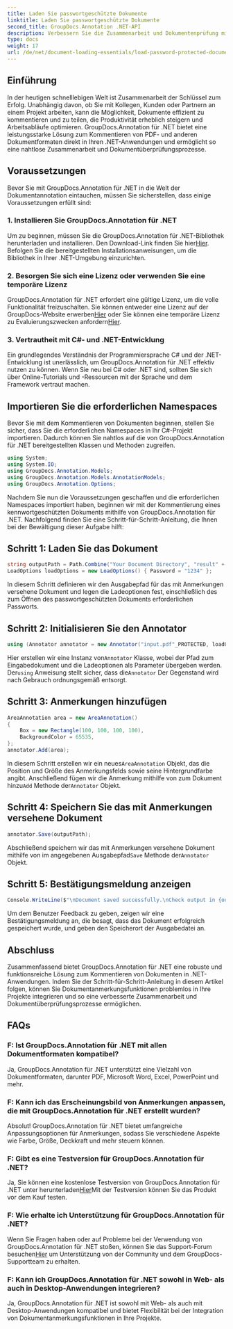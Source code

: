 ```yaml
---
title: Laden Sie passwortgeschützte Dokumente
linktitle: Laden Sie passwortgeschützte Dokumente
second_title: GroupDocs.Annotation .NET-API
description: Verbessern Sie die Zusammenarbeit und Dokumentenprüfung mit GroupDocs.Annotation für .NET. Kommentieren Sie PDFs und mehr nahtlos in Ihren .NET-Apps.
type: docs
weight: 17
url: /de/net/document-loading-essentials/load-password-protected-documents/
---
```

## Einführung
In der heutigen schnelllebigen Welt ist Zusammenarbeit der Schlüssel zum Erfolg. Unabhängig davon, ob Sie mit Kollegen, Kunden oder Partnern an einem Projekt arbeiten, kann die Möglichkeit, Dokumente effizient zu kommentieren und zu teilen, die Produktivität erheblich steigern und Arbeitsabläufe optimieren. GroupDocs.Annotation für .NET bietet eine leistungsstarke Lösung zum Kommentieren von PDF- und anderen Dokumentformaten direkt in Ihren .NET-Anwendungen und ermöglicht so eine nahtlose Zusammenarbeit und Dokumentüberprüfungsprozesse.
## Voraussetzungen
Bevor Sie mit GroupDocs.Annotation für .NET in die Welt der Dokumentannotation eintauchen, müssen Sie sicherstellen, dass einige Voraussetzungen erfüllt sind:
### 1. Installieren Sie GroupDocs.Annotation für .NET
 Um zu beginnen, müssen Sie die GroupDocs.Annotation für .NET-Bibliothek herunterladen und installieren. Den Download-Link finden Sie hier[Hier](https://releases.groupdocs.com/annotation/net/). Befolgen Sie die bereitgestellten Installationsanweisungen, um die Bibliothek in Ihrer .NET-Umgebung einzurichten.
### 2. Besorgen Sie sich eine Lizenz oder verwenden Sie eine temporäre Lizenz
 GroupDocs.Annotation für .NET erfordert eine gültige Lizenz, um die volle Funktionalität freizuschalten. Sie können entweder eine Lizenz auf der GroupDocs-Website erwerben[Hier](https://purchase.groupdocs.com/buy) oder Sie können eine temporäre Lizenz zu Evaluierungszwecken anfordern[Hier](https://purchase.groupdocs.com/temporary-license/).
### 3. Vertrautheit mit C#- und .NET-Entwicklung
Ein grundlegendes Verständnis der Programmiersprache C# und der .NET-Entwicklung ist unerlässlich, um GroupDocs.Annotation für .NET effektiv nutzen zu können. Wenn Sie neu bei C# oder .NET sind, sollten Sie sich über Online-Tutorials und -Ressourcen mit der Sprache und dem Framework vertraut machen.

## Importieren Sie die erforderlichen Namespaces
Bevor Sie mit dem Kommentieren von Dokumenten beginnen, stellen Sie sicher, dass Sie die erforderlichen Namespaces in Ihr C#-Projekt importieren. Dadurch können Sie nahtlos auf die von GroupDocs.Annotation für .NET bereitgestellten Klassen und Methoden zugreifen.
```csharp
using System;
using System.IO;
using GroupDocs.Annotation.Models;
using GroupDocs.Annotation.Models.AnnotationModels;
using GroupDocs.Annotation.Options;
```

Nachdem Sie nun die Voraussetzungen geschaffen und die erforderlichen Namespaces importiert haben, beginnen wir mit der Kommentierung eines kennwortgeschützten Dokuments mithilfe von GroupDocs.Annotation für .NET. Nachfolgend finden Sie eine Schritt-für-Schritt-Anleitung, die Ihnen bei der Bewältigung dieser Aufgabe hilft:
## Schritt 1: Laden Sie das Dokument
```csharp
string outputPath = Path.Combine("Your Document Directory", "result" + Path.GetExtension("input.pdf"));
LoadOptions loadOptions = new LoadOptions() { Password = "1234" };
```
In diesem Schritt definieren wir den Ausgabepfad für das mit Anmerkungen versehene Dokument und legen die Ladeoptionen fest, einschließlich des zum Öffnen des passwortgeschützten Dokuments erforderlichen Passworts.
## Schritt 2: Initialisieren Sie den Annotator
```csharp
using (Annotator annotator = new Annotator("input.pdf"_PROTECTED, loadOptions))
```
 Hier erstellen wir eine Instanz von`Annotator` Klasse, wobei der Pfad zum Eingabedokument und die Ladeoptionen als Parameter übergeben werden. Der`using` Anweisung stellt sicher, dass die`Annotator` Der Gegenstand wird nach Gebrauch ordnungsgemäß entsorgt.
## Schritt 3: Anmerkungen hinzufügen
```csharp
AreaAnnotation area = new AreaAnnotation()
{
    Box = new Rectangle(100, 100, 100, 100),
    BackgroundColor = 65535,
};
annotator.Add(area);
```
 In diesem Schritt erstellen wir ein neues`AreaAnnotation` Objekt, das die Position und Größe des Anmerkungsfelds sowie seine Hintergrundfarbe angibt. Anschließend fügen wir die Anmerkung mithilfe von zum Dokument hinzu`Add` Methode der`Annotator` Objekt.
## Schritt 4: Speichern Sie das mit Anmerkungen versehene Dokument
```csharp
annotator.Save(outputPath);
```
 Abschließend speichern wir das mit Anmerkungen versehene Dokument mithilfe von im angegebenen Ausgabepfad`Save` Methode der`Annotator` Objekt.
## Schritt 5: Bestätigungsmeldung anzeigen
```csharp
Console.WriteLine($"\nDocument saved successfully.\nCheck output in {outputPath}.");
```
Um dem Benutzer Feedback zu geben, zeigen wir eine Bestätigungsmeldung an, die besagt, dass das Dokument erfolgreich gespeichert wurde, und geben den Speicherort der Ausgabedatei an.

## Abschluss
Zusammenfassend bietet GroupDocs.Annotation für .NET eine robuste und funktionsreiche Lösung zum Kommentieren von Dokumenten in .NET-Anwendungen. Indem Sie der Schritt-für-Schritt-Anleitung in diesem Artikel folgen, können Sie Dokumentanmerkungsfunktionen problemlos in Ihre Projekte integrieren und so eine verbesserte Zusammenarbeit und Dokumentüberprüfungsprozesse ermöglichen.
## FAQs
### F: Ist GroupDocs.Annotation für .NET mit allen Dokumentformaten kompatibel?
Ja, GroupDocs.Annotation für .NET unterstützt eine Vielzahl von Dokumentformaten, darunter PDF, Microsoft Word, Excel, PowerPoint und mehr.
### F: Kann ich das Erscheinungsbild von Anmerkungen anpassen, die mit GroupDocs.Annotation für .NET erstellt wurden?
Absolut! GroupDocs.Annotation für .NET bietet umfangreiche Anpassungsoptionen für Anmerkungen, sodass Sie verschiedene Aspekte wie Farbe, Größe, Deckkraft und mehr steuern können.
### F: Gibt es eine Testversion für GroupDocs.Annotation für .NET?
 Ja, Sie können eine kostenlose Testversion von GroupDocs.Annotation für .NET unter herunterladen[Hier](https://releases.groupdocs.com/)Mit der Testversion können Sie das Produkt vor dem Kauf testen.
### F: Wie erhalte ich Unterstützung für GroupDocs.Annotation für .NET?
 Wenn Sie Fragen haben oder auf Probleme bei der Verwendung von GroupDocs.Annotation für .NET stoßen, können Sie das Support-Forum besuchen[Hier](https://forum.groupdocs.com/c/annotation/10) um Unterstützung von der Community und dem GroupDocs-Supportteam zu erhalten.
### F: Kann ich GroupDocs.Annotation für .NET sowohl in Web- als auch in Desktop-Anwendungen integrieren?
Ja, GroupDocs.Annotation für .NET ist sowohl mit Web- als auch mit Desktop-Anwendungen kompatibel und bietet Flexibilität bei der Integration von Dokumentanmerkungsfunktionen in Ihre Projekte.